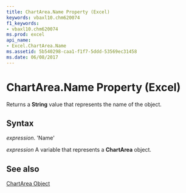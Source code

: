 ```yaml
---
title: ChartArea.Name Property (Excel)
keywords: vbaxl10.chm620074
f1_keywords:
- vbaxl10.chm620074
ms.prod: excel
api_name:
- Excel.ChartArea.Name
ms.assetid: 5b540298-caa1-f1f7-5ddd-53569ec31458
ms.date: 06/08/2017
---
```



# ChartArea.Name Property (Excel)

Returns a  **String** value that represents the name of the object.


## Syntax

 _expression_. 'Name'

 _expression_ A variable that represents a **ChartArea** object.


## See also


[ChartArea Object](Excel.ChartArea(objec).md)


